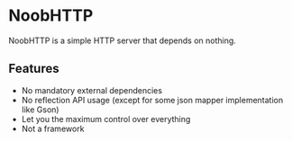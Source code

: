 # NoobHTTP

NoobHTTP is a simple HTTP server that depends on nothing.

## Features

- No mandatory external dependencies
- No reflection API usage (except for some json mapper implementation like Gson)
- Let you the maximum control over everything
- Not a framework